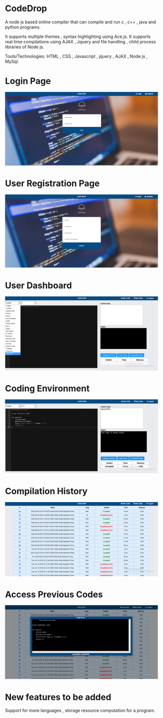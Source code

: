 # CodeDrop
A node js based online compiler that can compile and run c , c++ , java and python programs.

It supports multiple themes , syntax highlighting using Ace.js.
It supports real time compilations using AJAX , Jquery and file handling , child process libraries of Node js.

Tools/Technologies: HTML , CSS , Javascript , jquery , AJAX , Node js , MySql.

# Login Page

![alt text](https://github.com/gauravgb21/CodeDrop/blob/master/screenshots/Screenshot%20(98).png)

# User Registration Page

![alt text](https://github.com/gauravgb21/CodeDrop/blob/master/screenshots/Screenshot%20(99).png)

# User Dashboard

![alt text](https://github.com/gauravgb21/CodeDrop/blob/master/screenshots/Screenshot%20(100).png)

# Coding Environment

![alt text](https://github.com/gauravgb21/CodeDrop/blob/master/screenshots/Screenshot%20(101).png)

# Compilation History

![alt text](https://github.com/gauravgb21/CodeDrop/blob/master/screenshots/Screenshot%20(102).png)

# Access Previous Codes
![alt text](https://github.com/gauravgb21/CodeDrop/blob/master/screenshots/Screenshot%20(103).png)

# New features to be added
Support for more languages , storage resource computation for a program.
